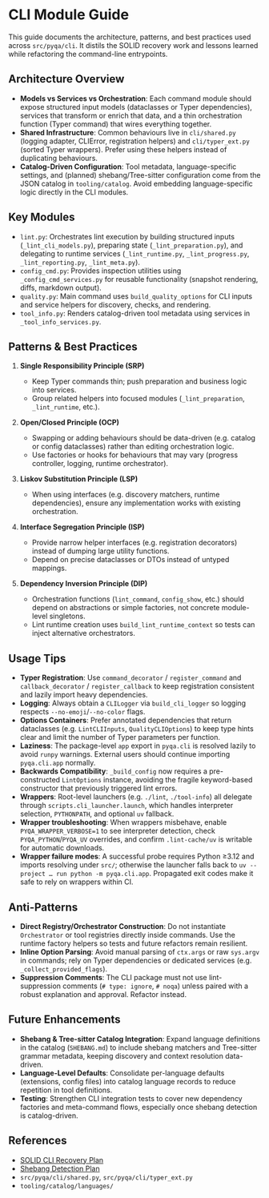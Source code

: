 # CLI Module Guide

This guide documents the architecture, patterns, and best practices used across
`src/pyqa/cli`. It distils the SOLID recovery work and lessons learned while
refactoring the command-line entrypoints.

## Architecture Overview

- **Models vs Services vs Orchestration**: Each command module should expose
  structured input models (dataclasses or Typer dependencies), services that
  transform or enrich that data, and a thin orchestration function (Typer
  command) that wires everything together.
- **Shared Infrastructure**: Common behaviours live in `cli/shared.py`
  (logging adapter, CLIError, registration helpers) and `cli/typer_ext.py`
  (sorted Typer wrappers). Prefer using these helpers instead of duplicating
  behaviours.
- **Catalog-Driven Configuration**: Tool metadata, language-specific settings,
  and (planned) shebang/Tree-sitter configuration come from the JSON catalog in
  `tooling/catalog`. Avoid embedding language-specific logic directly in the CLI
  modules.

## Key Modules

- `lint.py`: Orchestrates lint execution by building structured inputs (`_lint_cli_models.py`), preparing state (`_lint_preparation.py`), and delegating to
  runtime services (`_lint_runtime.py`, `_lint_progress.py`, `_lint_reporting.py`, `_lint_meta.py`).
- `config_cmd.py`: Provides inspection utilities using `_config_cmd_services.py`
  for reusable functionality (snapshot rendering, diffs, markdown output).
- `quality.py`: Main command uses `build_quality_options` for CLI inputs and
  service helpers for discovery, checks, and rendering.
- `tool_info.py`: Renders catalog-driven tool metadata using services in
  `_tool_info_services.py`.

## Patterns & Best Practices

1. **Single Responsibility Principle (SRP)**

   - Keep Typer commands thin; push preparation and business logic into services.
   - Group related helpers into focused modules (`_lint_preparation`, `_lint_runtime`, etc.).

1. **Open/Closed Principle (OCP)**

   - Swapping or adding behaviours should be data-driven (e.g. catalog or config dataclasses) rather than editing orchestration logic.
   - Use factories or hooks for behaviours that may vary (progress controller, logging, runtime orchestrator).

1. **Liskov Substitution Principle (LSP)**

   - When using interfaces (e.g. discovery matchers, runtime dependencies), ensure any implementation works with existing orchestration.

1. **Interface Segregation Principle (ISP)**

   - Provide narrow helper interfaces (e.g. registration decorators) instead of dumping large utility functions.
   - Depend on precise dataclasses or DTOs instead of untyped mappings.

1. **Dependency Inversion Principle (DIP)**

   - Orchestration functions (`lint_command`, `config_show`, etc.) should depend on abstractions or simple factories, not concrete module-level singletons.
   - Lint runtime creation uses `build_lint_runtime_context` so tests can inject alternative orchestrators.

## Usage Tips

- **Typer Registration**: Use `command_decorator` / `register_command` and
  `callback_decorator` / `register_callback` to keep registration consistent and lazily import heavy dependencies.
- **Logging**: Always obtain a `CLILogger` via `build_cli_logger` so logging respects `--no-emoji`/`--no-color` flags.
- **Options Containers**: Prefer annotated dependencies that return dataclasses
  (e.g. `LintCLIInputs`, `QualityCLIOptions`) to keep type hints clear and limit the number of Typer parameters per function.
- **Laziness**: The package-level `app` export in `pyqa.cli` is resolved lazily to avoid `runpy` warnings. External users should continue importing `pyqa.cli.app` normally.
- **Backwards Compatibility**: `_build_config` now requires a pre-constructed `LintOptions` instance, avoiding the fragile keyword-based constructor that previously triggered lint errors.
- **Wrappers**: Root-level launchers (e.g. `./lint`, `./tool-info`) all delegate through `scripts.cli_launcher.launch`, which handles interpreter selection, `PYTHONPATH`, and optional `uv` fallback.
- **Wrapper troubleshooting**: When wrappers misbehave, enable `PYQA_WRAPPER_VERBOSE=1` to see interpreter detection, check `PYQA_PYTHON`/`PYQA_UV` overrides, and confirm `.lint-cache/uv` is writable for automatic downloads.
- **Wrapper failure modes**: A successful probe requires Python ≥3.12 and imports resolving under `src/`; otherwise the launcher falls back to `uv --project … run python -m pyqa.cli.app`. Propagated exit codes make it safe to rely on wrappers within CI.

## Anti-Patterns

- **Direct Registry/Orchestrator Construction**: Do not instantiate `Orchestrator`
  or tool registries directly inside commands. Use the runtime factory helpers so tests and future refactors remain resilient.
- **Inline Option Parsing**: Avoid manual parsing of `ctx.args` or raw `sys.argv`
  in commands; rely on Typer dependencies or dedicated services (e.g. `_collect_provided_flags`).
- **Suppression Comments**: The CLI package must not use lint-suppression comments (`# type: ignore`, `# noqa`) unless paired with a robust explanation and approval. Refactor instead.

## Future Enhancements

- **Shebang & Tree-sitter Catalog Integration**: Expand language definitions in
  the catalog (`SHEBANG.md`) to include shebang matchers and Tree-sitter grammar metadata, keeping discovery and context resolution data-driven.
- **Language-Level Defaults**: Consolidate per-language defaults (extensions,
  config files) into catalog language records to reduce repetition in tool definitions.
- **Testing**: Strengthen CLI integration tests to cover new dependency factories and meta-command flows, especially once shebang detection is catalog-driven.

## References

- [SOLID CLI Recovery Plan](../SOLID_CLI.md)
- [Shebang Detection Plan](../SHEBANG.md)
- `src/pyqa/cli/shared.py`, `src/pyqa/cli/typer_ext.py`
- `tooling/catalog/languages/`
